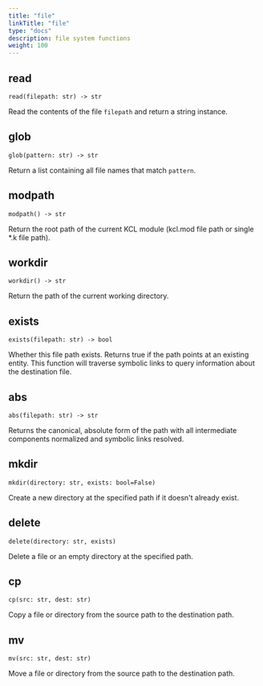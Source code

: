 ```yaml
---
title: "file"
linkTitle: "file"
type: "docs"
description: file system functions
weight: 100
---
```


## read

`read(filepath: str) -> str`

Read the contents of the file `filepath` and return a string instance.

## glob

`glob(pattern: str) -> str`

Return a list containing all file names that match `pattern`.

## modpath

`modpath() -> str`

Return the root path of the current KCL module (kcl.mod file path or single \*.k file path).

## workdir

`workdir() -> str`

Return the path of the current working directory.

## exists

`exists(filepath: str) -> bool`

Whether this file path exists. Returns true if the path points at an existing entity. This function will traverse symbolic links to query information about the destination file.

## abs

`abs(filepath: str) -> str`

Returns the canonical, absolute form of the path with all intermediate components normalized and symbolic links resolved.

## mkdir

`mkdir(directory: str, exists: bool=False)`

Create a new directory at the specified path if it doesn't already exist.

## delete

`delete(directory: str, exists)`

Delete a file or an empty directory at the specified path.

## cp

`cp(src: str, dest: str)`

Copy a file or directory from the source path to the destination path.

## mv

`mv(src: str, dest: str)`

Move a file or directory from the source path to the destination path.
